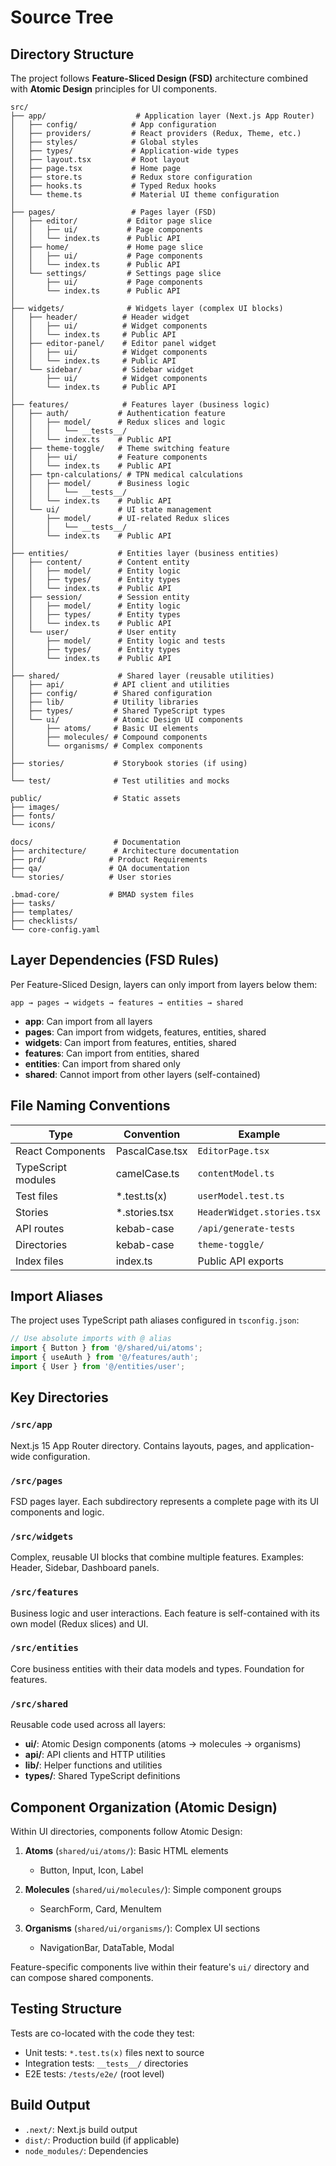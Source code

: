 # Source Tree

## Directory Structure

The project follows **Feature-Sliced Design (FSD)** architecture combined with **Atomic Design** principles for UI components.

```
src/
├── app/                    # Application layer (Next.js App Router)
│   ├── config/            # App configuration
│   ├── providers/         # React providers (Redux, Theme, etc.)
│   ├── styles/            # Global styles
│   ├── types/             # Application-wide types
│   ├── layout.tsx         # Root layout
│   ├── page.tsx           # Home page
│   ├── store.ts           # Redux store configuration
│   ├── hooks.ts           # Typed Redux hooks
│   └── theme.ts           # Material UI theme configuration
│
├── pages/                 # Pages layer (FSD)
│   ├── editor/           # Editor page slice
│   │   ├── ui/           # Page components
│   │   └── index.ts      # Public API
│   ├── home/             # Home page slice
│   │   ├── ui/           # Page components
│   │   └── index.ts      # Public API
│   └── settings/         # Settings page slice
│       ├── ui/           # Page components
│       └── index.ts      # Public API
│
├── widgets/              # Widgets layer (complex UI blocks)
│   ├── header/          # Header widget
│   │   ├── ui/          # Widget components
│   │   └── index.ts     # Public API
│   ├── editor-panel/    # Editor panel widget
│   │   ├── ui/          # Widget components
│   │   └── index.ts     # Public API
│   └── sidebar/         # Sidebar widget
│       ├── ui/          # Widget components
│       └── index.ts     # Public API
│
├── features/            # Features layer (business logic)
│   ├── auth/           # Authentication feature
│   │   ├── model/      # Redux slices and logic
│   │   │   └── __tests__/
│   │   └── index.ts    # Public API
│   ├── theme-toggle/   # Theme switching feature
│   │   ├── ui/         # Feature components
│   │   └── index.ts    # Public API
│   ├── tpn-calculations/ # TPN medical calculations
│   │   ├── model/      # Business logic
│   │   │   └── __tests__/
│   │   └── index.ts    # Public API
│   └── ui/             # UI state management
│       ├── model/      # UI-related Redux slices
│       │   └── __tests__/
│       └── index.ts    # Public API
│
├── entities/           # Entities layer (business entities)
│   ├── content/        # Content entity
│   │   ├── model/      # Entity logic
│   │   ├── types/      # Entity types
│   │   └── index.ts    # Public API
│   ├── session/        # Session entity
│   │   ├── model/      # Entity logic
│   │   ├── types/      # Entity types
│   │   └── index.ts    # Public API
│   └── user/           # User entity
│       ├── model/      # Entity logic and tests
│       ├── types/      # Entity types
│       └── index.ts    # Public API
│
├── shared/             # Shared layer (reusable utilities)
│   ├── api/           # API client and utilities
│   ├── config/        # Shared configuration
│   ├── lib/           # Utility libraries
│   ├── types/         # Shared TypeScript types
│   └── ui/            # Atomic Design UI components
│       ├── atoms/     # Basic UI elements
│       ├── molecules/ # Compound components
│       └── organisms/ # Complex components
│
├── stories/           # Storybook stories (if using)
│
└── test/              # Test utilities and mocks

public/                # Static assets
├── images/
├── fonts/
└── icons/

docs/                  # Documentation
├── architecture/      # Architecture documentation
├── prd/              # Product Requirements
├── qa/               # QA documentation
└── stories/          # User stories

.bmad-core/           # BMAD system files
├── tasks/
├── templates/
├── checklists/
└── core-config.yaml
```

## Layer Dependencies (FSD Rules)

Per Feature-Sliced Design, layers can only import from layers below them:

```
app → pages → widgets → features → entities → shared
```

- **app**: Can import from all layers
- **pages**: Can import from widgets, features, entities, shared
- **widgets**: Can import from features, entities, shared
- **features**: Can import from entities, shared
- **entities**: Can import from shared only
- **shared**: Cannot import from other layers (self-contained)

## File Naming Conventions

| Type | Convention | Example |
|------|------------|---------|
| React Components | PascalCase.tsx | `EditorPage.tsx` |
| TypeScript modules | camelCase.ts | `contentModel.ts` |
| Test files | *.test.ts(x) | `userModel.test.ts` |
| Stories | *.stories.tsx | `HeaderWidget.stories.tsx` |
| API routes | kebab-case | `/api/generate-tests` |
| Directories | kebab-case | `theme-toggle/` |
| Index files | index.ts | Public API exports |

## Import Aliases

The project uses TypeScript path aliases configured in `tsconfig.json`:

```typescript
// Use absolute imports with @ alias
import { Button } from '@/shared/ui/atoms';
import { useAuth } from '@/features/auth';
import { User } from '@/entities/user';
```

## Key Directories

### `/src/app`
Next.js 15 App Router directory. Contains layouts, pages, and application-wide configuration.

### `/src/pages`
FSD pages layer. Each subdirectory represents a complete page with its UI components and logic.

### `/src/widgets`
Complex, reusable UI blocks that combine multiple features. Examples: Header, Sidebar, Dashboard panels.

### `/src/features`
Business logic and user interactions. Each feature is self-contained with its own model (Redux slices) and UI.

### `/src/entities`
Core business entities with their data models and types. Foundation for features.

### `/src/shared`
Reusable code used across all layers:
- **ui/**: Atomic Design components (atoms → molecules → organisms)
- **api/**: API clients and HTTP utilities
- **lib/**: Helper functions and utilities
- **types/**: Shared TypeScript definitions

## Component Organization (Atomic Design)

Within UI directories, components follow Atomic Design:

1. **Atoms** (`shared/ui/atoms/`): Basic HTML elements
   - Button, Input, Icon, Label

2. **Molecules** (`shared/ui/molecules/`): Simple component groups
   - SearchForm, Card, MenuItem

3. **Organisms** (`shared/ui/organisms/`): Complex UI sections
   - NavigationBar, DataTable, Modal

Feature-specific components live within their feature's `ui/` directory and can compose shared components.

## Testing Structure

Tests are co-located with the code they test:
- Unit tests: `*.test.ts(x)` files next to source
- Integration tests: `__tests__/` directories
- E2E tests: `/tests/e2e/` (root level)

## Build Output

- `.next/`: Next.js build output
- `dist/`: Production build (if applicable)
- `node_modules/`: Dependencies